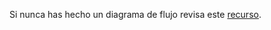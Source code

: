 Si nunca has hecho un diagrama de flujo revisa este [recurso](https://www.youtube.com/watch?v=Lub5qOmY4JQ).